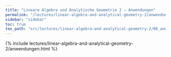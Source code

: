 ```yaml
---
title: "Lineare Algebra und Analytische Geometrie 2 – Anwendungen"
permalink: "/lectures/linear-algebra-and-analytical-geometry-2/anwendungen.html"
sidebar: "sidebar"
toc: true
tex_path: "src/lectures/linear-algebra-and-analytical-geometry-2/06_anwendungen.tex"
---
```


{% include lectures/linear-algebra-and-analytical-geometry-2/anwendungen.html %}